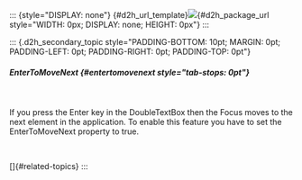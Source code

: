 ::: {style="DISPLAY: none"}
[](ms-xhelp:///?Id=d2h_url_template){#d2h_url_template}![](!package_url!){#d2h_package_url style="WIDTH: 0px; DISPLAY: none; HEIGHT: 0px"}
:::

::: {.d2h_secondary_topic style="PADDING-BOTTOM: 10pt; MARGIN: 0pt; PADDING-LEFT: 0pt; PADDING-RIGHT: 0pt; PADDING-TOP: 0pt"}
##### EnterToMoveNext {#entertomovenext style="tab-stops: 0pt"}

 

If you press the Enter key in the DoubleTextBox then the Focus moves to the next element in the application. To enable this feature you have to set the EnterToMoveNext property to true.

 

[]{#related-topics}
:::
